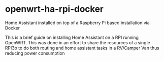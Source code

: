 # openwrt-ha-rpi-docker
Home Assistant installed on top of a Raspberry Pi based installation via Docker



This is a brief guide on installing Home Assistant on a RPI running OpenWRT. This was done in an effort to share the resources of a single RPI3b to do both routing and home assistant tasks in a RV/Camper Van thus reducing power consumption
